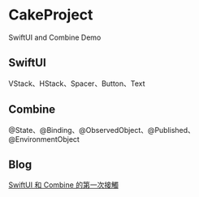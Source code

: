 # CakeProject
SwiftUI and Combine Demo

## SwiftUI

VStack、HStack、Spacer、Button、Text

## Combine

@State、@Binding、@ObservedObject、@Published、@EnvironmentObject

## Blog

[SwiftUI 和 Combine 的第一次接觸](https://pinkpika.github.io/pinkblog/2022/03/15/SwiftUI-%E5%92%8C-Combine-%E7%9A%84%E7%AC%AC%E4%B8%80%E6%AC%A1%E6%8E%A5%E8%A7%B8/)
